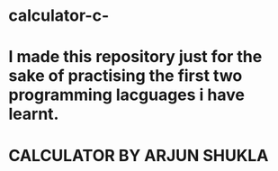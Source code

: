 # calculator-c-
# I made this repository just for the sake of practising the first two programming lacguages i have learnt. 
# CALCULATOR BY ARJUN SHUKLA
